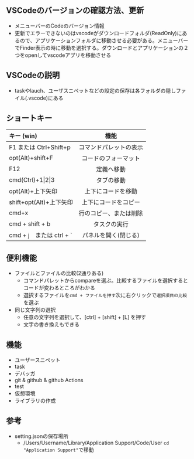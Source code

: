 ## VSCodeのバージョンの確認方法、更新
- メニューバーのCodeのバージョン情報
- 更新でエラーできないのはvscodeがダウンロードフォルダ(ReadOnly)にあるので、アプリケーションフォルダに移動させる必要がある。メニューバーでFinder表示の時に移動を選択する。ダウンロードとアプリケーションの２つをopenしてvscodeアプリを移動させる 
## VSCodeの説明
- taskやlauch、ユーザスニペットなどの設定の保存は各フォルダの隠しファイル(.vscode)にある

## ショートキー
|キー (win)|機能|
|:--|:-:|
|F1 または Ctrl+Shift+p|コマンドパレットの表示|
|opt(Alt)+shift+F|コードのフォーマット|
|F12|定義へ移動|
|cmd(Ctrl)+1\|2\|3|タブの移動|
|opt(Alt)+上下矢印|上下にコードを移動|
|shift+opt(Alt)+上下矢印|上下にコードをコピー|
|cmd+x|行のコピー、または削除|
|cmd + shift + b|タスクの実行|
|cmd + j　または ctrl + `|パネルを開く(閉じる)|

## 便利機能
- ファイルとファイルの比較(2通りある)
  - コマンドパレットからcompareを選ぶ。比較するファイルを選択するとコードが変わるところがわかる
  - 選択するファイルを`cmd + ファイルを押す`次に右クリックで`選択項目の比較`を選ぶ
- 同じ文字列の選択
  - 任意の文字列を選択して、\[ctrl] + \[shift] + \[L] を押す
  - 文字の書き換えもできる

## 機能
- ユーザースニペット
- task
- デバッガ
- git & github & github Actions
- test
- 仮想環境
- ライブラリの作成

## 参考
- setting.jsonの保存場所
  - /Users/Username/Library/Application Support/Code/User `cd "Application Support"`で移動
